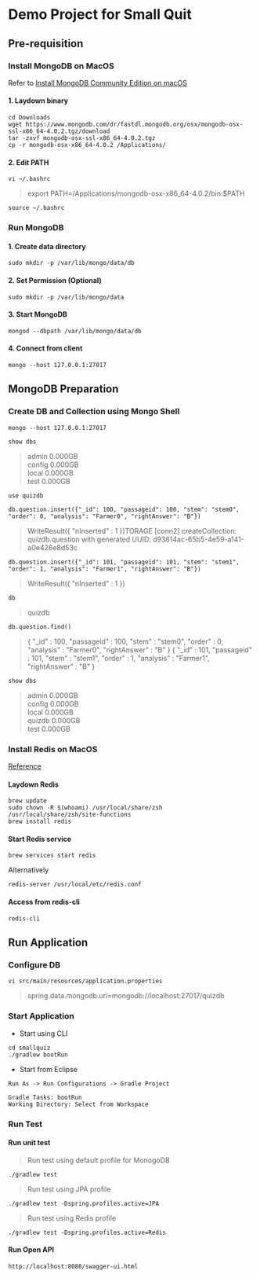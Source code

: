 # Demo Project for Small Quit

## Pre-requisition

### Install MongoDB on MacOS

Refer to [Install MongoDB Community Edition on macOS](https://docs.mongodb.com/manual/tutorial/install-mongodb-on-os-x/)

#### 1. Laydown binary

~~~
cd Downloads
wget https://www.mongodb.com/dr/fastdl.mongodb.org/osx/mongodb-osx-ssl-x86_64-4.0.2.tgz/download
tar -zxvf mongodb-osx-ssl-x86_64-4.0.2.tgz
cp -r mongodb-osx-x86_64-4.0.2 /Applications/
~~~

#### 2. Edit PATH

~~~
vi ~/.bashrc 
~~~

> export PATH=/Applications/mongodb-osx-x86_64-4.0.2/bin:$PATH

~~~
source ~/.bashrc
~~~

### Run MongoDB

#### 1. Create data directory

~~~
sudo mkdir -p /var/lib/mongo/data/db
~~~

#### 2. Set Permission (Optional)

~~~
sudo mkdir -p /var/lib/mongo/data
~~~

#### 3. Start MongoDB

~~~
mongod --dbpath /var/lib/mongo/data/db
~~~

#### 4. Connect from client

~~~
mongo --host 127.0.0.1:27017
~~~

## MongoDB Preparation

### Create DB and Collection using Mongo Shell

~~~
mongo --host 127.0.0.1:27017
~~~

~~~
show dbs
~~~

> admin   0.000GB  
> config  0.000GB  
> local   0.000GB  
> test    0.000GB  

~~~
use quizdb

db.question.insert({"_id": 100, "passageid": 100, "stem": "stem0", "order": 0, "analysis": "Farmer0", "rightAnswer": "B"})  
~~~

> WriteResult({ "nInserted" : 1 })TORAGE  [conn2] createCollection: quizdb.question with generated UUID: d93614ac-65b5-4e59-a141-a0e426e8d53c

~~~
db.question.insert({"_id": 101, "passageid": 101, "stem": "stem1", "order": 1, "analysis": "Farmer1", "rightAnswer": "B"})  
~~~

> WriteResult({ "nInserted" : 1 })

~~~
db
~~~

> quizdb

~~~
db.question.find()
~~~

> { "_id" : 100, "passageid" : 100, "stem" : "stem0", "order" : 0, "analysis" : "Farmer0", "rightAnswer" : "B" }
> { "_id" : 101, "passageid" : 101, "stem" : "stem1", "order" : 1, "analysis" : "Farmer1", "rightAnswer" : "B" }

~~~
show dbs
~~~

> admin   0.000GB  
> config  0.000GB  
> local   0.000GB  
> quizdb  0.000GB  
> test    0.000GB  

### Install Redis on MacOS

[Reference](https://gist.github.com/tomysmile/1b8a321e7c58499ef9f9441b2faa0aa8)

#### Laydown Redis
~~~
brew update
sudo chown -R $(whoami) /usr/local/share/zsh /usr/local/share/zsh/site-functions
brew install redis
~~~

#### Start Redis service
~~~
brew services start redis
~~~

Alternatively  

~~~
redis-server /usr/local/etc/redis.conf
~~~

#### Access from redis-cli
~~~
redis-cli
~~~

## Run Application

### Configure DB

~~~
vi src/main/resources/application.properties
~~~

> spring.data.mongodb.uri=mongodb://localhost:27017/quizdb

### Start Application

* Start using CLI

~~~
cd smallquiz
./gradlew bootRun
~~~

* Start from Eclipse

~~~
Run As -> Run Configurations -> Gradle Project

Gradle Tasks: bootRun
Working Directory: Select from Workspace
~~~

### Run Test

#### Run unit test

> Run test using default profile for MonogoDB

~~~
./gradlew test
~~~

> Run test using JPA profile

~~~
./gradlew test -Dspring.profiles.active=JPA
~~~

> Run test using Redis profile

~~~
./gradlew test -Dspring.profiles.active=Redis
~~~

#### Run Open API

~~~
http://localhost:8080/swagger-ui.html
~~~
